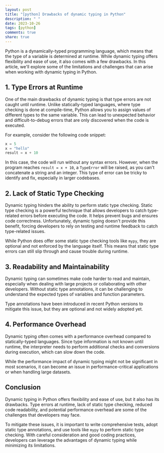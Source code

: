 ```yaml
---
layout: post
title: "[python] Drawbacks of dynamic typing in Python"
description: " "
date: 2023-10-26
tags: [python]
comments: true
share: true
---
```


Python is a dynamically-typed programming language, which means that the type of a variable is determined at runtime. While dynamic typing offers flexibility and ease of use, it also comes with a few drawbacks. In this article, we'll explore some of the limitations and challenges that can arise when working with dynamic typing in Python.

## 1. Type Errors at Runtime

One of the main drawbacks of dynamic typing is that type errors are not caught until runtime. Unlike statically-typed languages, where type checking is done at compile-time, Python allows you to assign values of different types to the same variable. This can lead to unexpected behavior and difficult-to-debug errors that are only discovered when the code is executed.

For example, consider the following code snippet:

```python
x = 5
x = "hello"
result = x + 10
```

In this case, the code will run without any syntax errors. However, when the program reaches `result = x + 10`, a `TypeError` will be raised, as you can't concatenate a string and an integer. This type of error can be tricky to identify and fix, especially in larger codebases.

## 2. Lack of Static Type Checking

Dynamic typing hinders the ability to perform static type checking. Static type checking is a powerful technique that allows developers to catch type-related errors before executing the code. It helps prevent bugs and ensures code correctness. Unfortunately, dynamic typing doesn't provide this benefit, forcing developers to rely on testing and runtime feedback to catch type-related issues.

While Python does offer some static type checking tools like `mypy`, they are optional and not enforced by the language itself. This means that static type errors can still slip through and cause trouble during runtime.

## 3. Readability and Maintainability

Dynamic typing can sometimes make code harder to read and maintain, especially when dealing with large projects or collaborating with other developers. Without static type annotations, it can be challenging to understand the expected types of variables and function parameters.

Type annotations have been introduced in recent Python versions to mitigate this issue, but they are optional and not widely adopted yet.

## 4. Performance Overhead

Dynamic typing often comes with a performance overhead compared to statically-typed languages. Since type information is not known until runtime, the interpreter needs to perform additional checks and conversions during execution, which can slow down the code.

While the performance impact of dynamic typing might not be significant in most scenarios, it can become an issue in performance-critical applications or when handling large datasets.

## Conclusion

Dynamic typing in Python offers flexibility and ease of use, but it also has its drawbacks. Type errors at runtime, lack of static type checking, reduced code readability, and potential performance overhead are some of the challenges that developers may face.

To mitigate these issues, it is important to write comprehensive tests, adopt static type annotations, and use tools like `mypy` to perform static type checking. With careful consideration and good coding practices, developers can leverage the advantages of dynamic typing while minimizing its limitations.